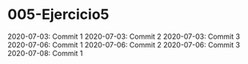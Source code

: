 # 005-Ejercicio5

2020-07-03: Commit 1
2020-07-03: Commit 2
2020-07-03: Commit 3
2020-07-06: Commit 1
2020-07-06: Commit 2
2020-07-06: Commit 3
2020-07-08: Commit 1